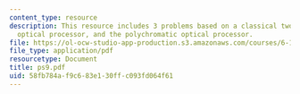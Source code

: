 ```yaml
---
content_type: resource
description: This resource includes 3 problems based on a classical two-lens coherent
  optical processor, and the polychromatic optical processor.
file: https://ol-ocw-studio-app-production.s3.amazonaws.com/courses/6-161-modern-optics-project-laboratory-fall-2005/58fb784af9c683e130ffc093fd064f61_ps9.pdf
file_type: application/pdf
resourcetype: Document
title: ps9.pdf
uid: 58fb784a-f9c6-83e1-30ff-c093fd064f61
---
```

